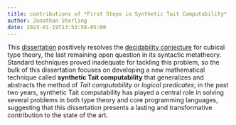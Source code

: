 ```yaml
---
title: contributions of *First Steps in Synthetic Tait Computability*
author: Jonathan Sterling
date: 2023-01-19T13:53:58-05:00
---
```


This [dissertation](sterling-2021-thesis) positively resolves the [decidability conjecture](jms-000T) for cubical type theory, the last remaining open question in its syntactic metatheory. Standard techniques proved inadequate for tackling this problem, so the bulk of this dissertation focuses on developing a new mathematical technique called **synthetic Tait computability** that generalizes and abstracts the method of *Tait computability* or *logical predicates*; in the past two years, synthetic Tait computability has played a central role in solving several problems in both type theory and core programming languages, suggesting that this dissertation presents a lasting and transformative contribution to the state of the art.
